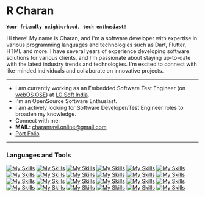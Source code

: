 # R Charan

**`Your friendly neighborhood, tech enthusiast!`**

Hi there! My name is Charan, and I'm a software developer with expertise in various programming languages and technologies such as Dart, Flutter, HTML and more. I have several years of experience developing software solutions for various clients, and I'm passionate about staying up-to-date with the latest industry trends and technologies. I'm excited to connect with like-minded individuals and collaborate on innovative projects.

---
  
- I am currently working as an Embedded Software Test Engineer (on [webOS OSE](https://github.com/webosose)) at [LG Soft India](https://www.lgsoftindia.com/).
- I'm an OpenSource Software Enthusiast.
- I am actively looking for Software Developer/Test Engineer roles to broaden my knowledge.
- Connect with me: 
 - **MAIL**: charanravi.online@gmail.com
 - [Port Folio](https://charanravi-online.github.io)

---
### Languages and Tools

<!-- [![My Skills](https://skillicons.dev/icons?i=ableton,azure,bash,blender,c,cpp,css,dart,discord,django,eclipse,firebase,flask,flutter,git,github,html,js,jenkins,linux,mysql,py,selenium,)](https://skillicons.dev) -->
[![My Skills](https://skillicons.dev/icons?i=ableton)](https://ableton.com)
[![My Skills](https://skillicons.dev/icons?i=azure)](https://azure.com)
[![My Skills](https://skillicons.dev/icons?i=bash)](https://www.gnu.org/software/bash/)
[![My Skills](https://skillicons.dev/icons?i=blender)](https://www.blender.org/)
[![My Skills](https://skillicons.dev/icons?i=c)](https://www.cprogramming.com/)
[![My Skills](https://skillicons.dev/icons?i=cpp)](https://www.w3schools.com/cpp/)
[![My Skills](https://skillicons.dev/icons?i=css)](https://www.w3schools.com/css/)
[![My Skills](https://skillicons.dev/icons?i=dart)](https://dart.dev/)
[![My Skills](https://skillicons.dev/icons?i=discord)](https://discord.com/)
[![My Skills](https://skillicons.dev/icons?i=django)](https://www.djangoproject.com/)
[![My Skills](https://skillicons.dev/icons?i=eclipse)](https://www.eclipse.org/)
[![My Skills](https://skillicons.dev/icons?i=firebase)](https://firebase.google.com/)
[![My Skills](https://skillicons.dev/icons?i=flask)](https://flask.palletsprojects.com/en/2.3.x/)
[![My Skills](https://skillicons.dev/icons?i=flutter)](https://flutter.dev)
[![My Skills](https://skillicons.dev/icons?i=git)](https://git-scm.com/)
[![My Skills](https://skillicons.dev/icons?i=github)](https://github.com/)
[![My Skills](https://skillicons.dev/icons?i=html)](https://developer.mozilla.org/en-US/docs/Web/HTML)
[![My Skills](https://skillicons.dev/icons?i=js)](https://developer.mozilla.org/en-US/docs/Web/JavaScript)
[![My Skills](https://skillicons.dev/icons?i=jenkins)](https://www.jenkins.io/)
[![My Skills](https://skillicons.dev/icons?i=linux)](https://www.linux.org/)
[![My Skills](https://skillicons.dev/icons?i=mysql)](https://www.mysql.com/)
[![My Skills](https://skillicons.dev/icons?i=py)](https://www.python.org/)
[![My Skills](https://skillicons.dev/icons?i=vscode)](https://code.visualstudio.com/)
[![My Skills](https://skillicons.dev/icons?i=selenium)](https://www.selenium.dev/)
